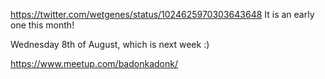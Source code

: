 https://twitter.com/wetgenes/status/1024625970303643648 It is an early one this month!

Wednesday 8th of August, which is next week :)

https://www.meetup.com/badonkadonk/